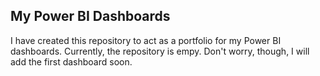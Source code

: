 ## **My Power BI Dashboards**

I have created this repository to act as a portfolio for my Power BI dashboards.
Currently, the repository is empy. Don't worry, though, I will add the first dashboard soon. 


